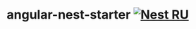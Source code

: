 # angular-nest-starter [![Nest RU](https://img.shields.io/badge/Telegram_chat:-Nest_RU-e42449.svg?style=flat)](https://t.me/nest_ru)
